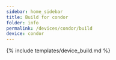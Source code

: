 ```yaml
---
sidebar: home_sidebar
title: Build for condor
folder: info
permalink: /devices/condor/build
device: condor
---
```

{% include templates/device_build.md %}
